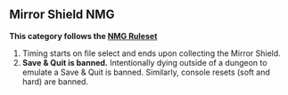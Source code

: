 ## Mirror Shield NMG

**This category follows the [NMG Ruleset](https://www.speedrun.com/alttp?h=No_Major_Glitches-Any&rules=category&x=wk6jz5rd-2lg2368p.013xwzr1)**

1. Timing starts on file select and ends upon collecting the Mirror Shield.
2. **Save & Quit is banned.** Intentionally dying outside of a dungeon to emulate a Save & Quit is banned. Similarly, console resets (soft and hard) are banned.
